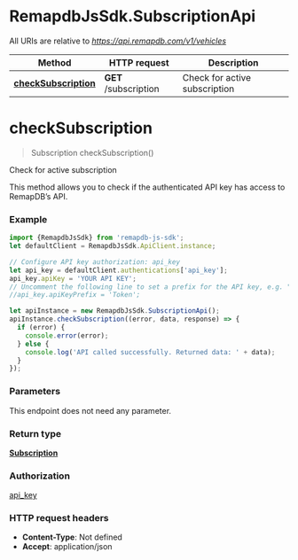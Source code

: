 # RemapdbJsSdk.SubscriptionApi

All URIs are relative to *https://api.remapdb.com/v1/vehicles*

Method | HTTP request | Description
------------- | ------------- | -------------
[**checkSubscription**](SubscriptionApi.md#checkSubscription) | **GET** /subscription | Check for active subscription

<a name="checkSubscription"></a>
# **checkSubscription**
> Subscription checkSubscription()

Check for active subscription

This method allows you to check if the authenticated API key has access to RemapDB’s API.

### Example
```javascript
import {RemapdbJsSdk} from 'remapdb-js-sdk';
let defaultClient = RemapdbJsSdk.ApiClient.instance;

// Configure API key authorization: api_key
let api_key = defaultClient.authentications['api_key'];
api_key.apiKey = 'YOUR API KEY';
// Uncomment the following line to set a prefix for the API key, e.g. "Token" (defaults to null)
//api_key.apiKeyPrefix = 'Token';

let apiInstance = new RemapdbJsSdk.SubscriptionApi();
apiInstance.checkSubscription((error, data, response) => {
  if (error) {
    console.error(error);
  } else {
    console.log('API called successfully. Returned data: ' + data);
  }
});
```

### Parameters
This endpoint does not need any parameter.

### Return type

[**Subscription**](Subscription.md)

### Authorization

[api_key](../README.md#api_key)

### HTTP request headers

 - **Content-Type**: Not defined
 - **Accept**: application/json

